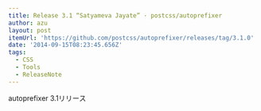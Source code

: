 ```yaml
---
title: Release 3.1 “Satyameva Jayate” · postcss/autoprefixer
author: azu
layout: post
itemUrl: 'https://github.com/postcss/autoprefixer/releases/tag/3.1.0'
date: '2014-09-15T08:23:45.656Z'
tags:
  - CSS
  - Tools
  - ReleaseNote
---
```

autoprefixer 3.1リリース

